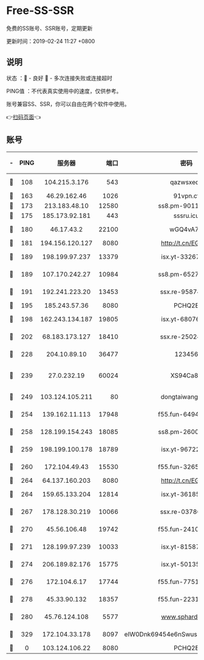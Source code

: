 # Free-SS-SSR

免费的SS账号、SSR账号，定期更新

更新时间：2019-02-24 11:27 +0800

## 说明

状态     ：🙂 - 良好 🙁 - 多次连接失败或连接超时

PING值   ：不代表真实使用中的速度，仅供参考。

账号兼容SS、SSR，你可以自由在两个软件中使用。

👉[扫码页面](https://liesauer.github.io/free-ss-ssr.github.io/)👈

## 账号

|-|PING|服务器|端口|密码|加密方式|区域|
|:----:|:----:|:-----:|-----:|:----:|:----:|:----:|
|🙂|108|104.215.3.176|543|qazwsxedc|aes-256-gcm|JP|
|🙂|163|46.29.162.46|1026|91vpn.cf|rc4-md5|RU|
|🙂|173|213.183.48.10|12580|ss8.pm-90110063|rc4-md5|RU|
|🙂|175|185.173.92.181|443|sssru.icu|rc4-md5|RU|
|🙂|180|46.17.43.2|22100|wGQ4vA7D|aes-256-gcm|RU|
|🙂|181|194.156.120.127|8080|http://t.cn/EGJIyrl|rc4-md5|RU|
|🙂|189|198.199.97.237|13379|isx.yt-33267652|aes-256-cfb|US|
|🙂|189|107.170.242.27|10984|ss8.pm-65278892|aes-256-cfb|US|
|🙂|191|192.241.223.20|13453|ssx.re-95874126|aes-256-cfb|US|
|🙂|195|185.243.57.36|8080|PCHQ2E|rc4-md5|US|
|🙂|198|162.243.134.187|19805|isx.yt-68076091|aes-256-cfb|US|
|🙂|202|68.183.173.127|18410|ssx.re-25024639|aes-256-cfb|US|
|🙂|228|204.10.89.10|36477|123456|aes-256-cfb|US|
|🙂|239|27.0.232.19|60024|XS94Ca8K|xchacha20-ietf-poly1305|HK|
|🙂|249|103.124.105.211|80|dongtaiwang.com|aes-256-cfb|US|
|🙂|254|139.162.11.113|17948|f55.fun-64941452|aes-256-cfb|SG|
|🙂|258|128.199.154.243|18085|ss8.pm-26006115|aes-256-cfb|SG|
|🙂|259|198.199.100.178|18789|isx.yt-96722756|aes-256-cfb|US|
|🙂|260|172.104.49.43|15530|f55.fun-32654062|aes-256-cfb|SG|
|🙂|264|64.137.160.203|8080|http://t.cn/EGJIyrl|rc4-md5|CA|
|🙂|264|159.65.133.204|12814|isx.yt-36185049|aes-256-cfb|SG|
|🙂|267|178.128.30.219|10066|ssx.re-03786233|aes-256-cfb|SG|
|🙂|270|45.56.106.48|19742|f55.fun-24105973|aes-256-cfb|US|
|🙂|271|128.199.97.239|10033|isx.yt-81587918|aes-256-cfb|SG|
|🙂|274|206.189.82.176|15775|isx.yt-50135152|aes-256-cfb|SG|
|🙂|276|172.104.6.17|17744|f55.fun-77515486|aes-256-cfb|US|
|🙂|278|45.33.90.132|18357|f55.fun-22315113|aes-256-cfb|US|
|🙂|280|45.76.124.108|5577|www.sphard.com|aes-256-cfb|AU|
|🙂|329|172.104.33.178|8097|eIW0Dnk69454e6nSwuspv9DmS201tQ0D|aes-256-cfb|SG|
|🙁|0|103.124.106.22|8080|PCHQ2E|rc4-md5|US|

